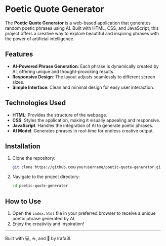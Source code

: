 # Poetic Quote Generator

The **Poetic Quote Generator** is a web-based application that generates random poetic phrases using AI. Built with HTML, CSS, and JavaScript, this project offers a creative way to explore beautiful and inspiring phrases with the power of artificial intelligence.

## Features

- **AI-Powered Phrase Generation**: Each phrase is dynamically created by AI, offering unique and thought-provoking results.
- **Responsive Design**: The layout adjusts seamlessly to different screen sizes.
- **Simple Interface**: Clean and minimal design for easy user interaction.

## Technologies Used

- **HTML**: Provides the structure of the webpage.
- **CSS**: Styles the application, making it visually appealing and responsive.
- **JavaScript**: Handles the integration of AI to generate poetic phrases.
- **AI Model**: Generates phrases in real-time for endless creative output.

## Installation

1. Clone the repository:
    ```bash
    git clone https://github.com/yourusername/poetic-quote-generator.git
    ```

2. Navigate to the project directory:
    ```bash
    cd poetic-quote-generator

## How to Use

1. Open the `index.html` file in your preferred browser to receive a unique poetic phrase generated by AI.
2. Enjoy the creativity and inspiration!

---

Built with 💻, ☕, and 🤖 by lrafa3l.
